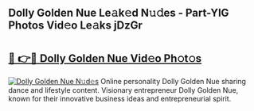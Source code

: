 ## Dolly Golden Nue Le𝚊k𝚎d N𝚞𝚍es - Part-YlG Photos Vid𝚎o Le𝚊ks jDzGr

# <h2><a href="http://fb85r6.evod.top/?m=Dolly+Golden+Nue">🔗 👉🔴 Dolly Golden Nue Vid𝚎o Ph𝚘t𝚘s</a></h2>

[![Dolly Golden Nue N𝚞d𝚎s](https://i.imgur.com/8V9OHl7.gif)](http://fb85r6.evod.top/?m=Dolly+Golden+Nue)
Online personality Dolly Golden Nue sharing dance and lifestyle content. Visionary entrepreneur Dolly Golden Nue, known for their innovative business ideas and entrepreneurial spirit. 
